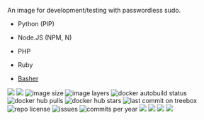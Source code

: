 An image for development/testing with passwordless sudo.

- Python (PIP)
- Node.JS (NPM, N)
- PHP
- Ruby

- [Basher](https://github.com/basherpm/basher)

[![](https://images.microbadger.com/badges/image/bvberkum/treebox.svg)](https://microbadger.com/images/bvberkum/treebox "microbadger.com image metadata")
[![](https://images.microbadger.com/badges/version/bvberkum/treebox.svg)](https://microbadger.com/images/bvberkum/treebox "microbadger.com version metadata")
![image size](https://img.shields.io/imagelayers/image-size/bvberkum/treebox/latest.svg)
![image layers](https://img.shields.io/imagelayers/layers/bvberkum/treebox/latest.svg)
![docker autobuild status](https://img.shields.io/docker/build/bvberkum/treebox.svg)
![docker hub pulls](https://img.shields.io/docker/pulls/bvberkum/treebox.svg)
![docker hub stars](https://img.shields.io/docker/stars/bvberkum/treebox.svg)
![last commit on treebox](https://img.shields.io/github/last-commit/bvberkum/x-docker/treebox.svg)
![repo license](https://img.shields.io/github/license/bvberkum/x-docker.svg)
![issues](https://img.shields.io/github/issues/bvberkum/x-docker.svg)
![commits per year](https://img.shields.io/github/commit-activity/y/bvberkum/x-docker.svg)
![](https://img.shields.io/github/size/bvberkum/x-docker/treebox/base/treebox/Dockerfile.svg)
![](https://img.shields.io/github/languages/code-size/bvberkum/x-docker.svg)
![](https://img.shields.io/github/repo-size/bvberkum/x-docker.svg)
![](https://img.shields.io/maintenance/yes/2017.svg)
